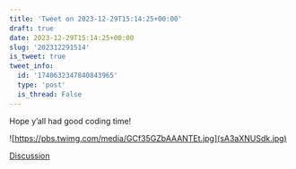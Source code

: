 ```yaml
---
title: 'Tweet on 2023-12-29T15:14:25+00:00'
draft: true
date: 2023-12-29T15:14:25+00:00
slug: '202312291514'
is_tweet: true
tweet_info:
  id: '1740632347840843965'
  type: 'post'
  is_thread: False
---
```




Hope y’all had good coding time! 

![https://pbs.twimg.com/media/GCf35GZbAAANTEt.jpg](sA3aXNUSdk.jpg)

[Discussion](https://x.com/sytelus/status/1740632347840843965)
